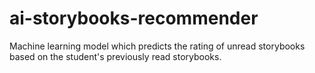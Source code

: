 # ai-storybooks-recommender
Machine learning model which predicts the rating of unread storybooks based on the student's previously read storybooks.
